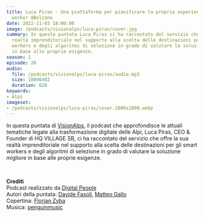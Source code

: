 ```yaml
---
title: Luca Piras - Una piattaforma per pianificare la propria esperienza da smart
  worker @Bolzano
date: 2022-11-03 18:00:00
image: /podcasts/visionalps/luca-piras/cover.jpg
summary: In questa puntata Luca Piras ci ha raccontato del servizio che offre la sua
  realtà imprenditoriale nel supporto alla scelta delle destinazioni per gli smart
  workers e degli algoritmi di selezione in grado di valutare la soluzione migliore
  in base alle proprie esigenze.
season: 1
episode: 26
audio:
  file: /podcasts/visionalps/luca-piras/audio.mp3
  size: 10046402
  duration: 628
keywords:
- Alpi
imageset:
- /podcasts/visionalps/luca-piras/cover.1000x1000.webp
---
```


In questa puntata di [VisionAlps](https://www.visionalps.com/), il podcast che approfondisce le attuali tematiche legate alla trasformazione digitale delle Alpi, Luca Piras, CEO & Founder di HQ VILLAGE SB, ci ha raccontato del servizio che offre la sua realtà imprenditoriale nel supporto alla scelta delle destinazioni per gli smart workers e degli algoritmi di selezione in grado di valutare la soluzione migliore in base alle proprie esigenze.

<br>

**Crediti**<br>
Podcast realizzato da [Digital People](https://w3id.org/digitalpeople)<br>
Autori della puntata: [Davide Fasoli](https://www.linkedin.com/in/davide-fasoli-2b3246179/), [Matteo Gallo](https://www.linkedin.com/in/matteo-gallo-4a5ab31a8/)<br>
Copertina: [Florian Zyba](https://www.linkedin.com/in/florian-zyba/)<br>
Musica: [penguinmusic](https://pixabay.com/users/penguinmusic-24940186/)